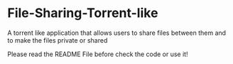 # File-Sharing-Torrent-like
A torrent like application that allows users to share files between them and to make the files private or shared

Please read the README File before check the code or use it!
